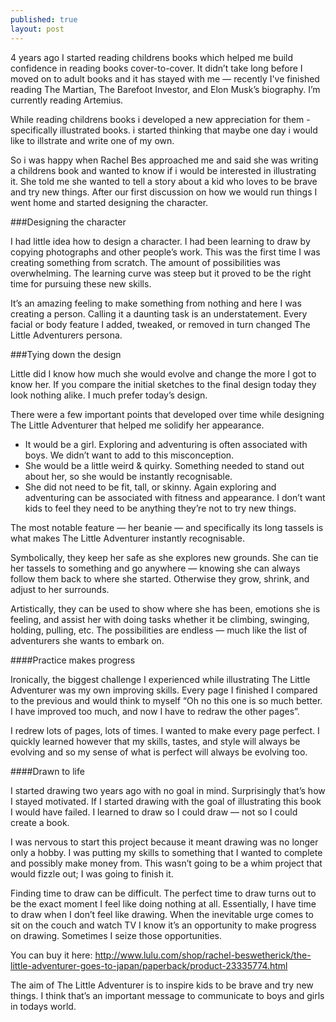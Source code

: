```yaml
---
published: true
layout: post
---
```

4 years ago I started reading childrens books which helped me build confidence in reading books cover-to-cover. It didn’t take long before I moved on to adult books and it has stayed with me — recently I've finished reading The Martian, The Barefoot Investor, and Elon Musk’s biography. I’m currently reading Artemius.

While reading childrens books i developed a new appreciation for them - specifically illustrated books. i started thinking that maybe one day i would like to illstrate and write one of my own.

So i was happy when Rachel Bes approached me and said she was writing a childrens book and wanted to know if i would be interested in illustrating it. She told me she wanted to tell a story about a kid who loves to be brave and try new things. After our first discussion on how we would run things I went home and started designing the character.

###Designing the character

I had little idea how to design a character. I had been learning to draw by copying photographs and other people’s work. This was the first time I was creating something from scratch. The amount of possibilities was overwhelming. The learning curve was steep but it proved to be the right time for pursuing these new skills.

It’s an amazing feeling to make something from nothing and here I was creating a person. Calling it a daunting task is an understatement. Every facial or body feature I added, tweaked, or removed in turn changed The Little Adventurers persona.

###Tying down the design

Little did I know how much she would evolve and change the more I got to know her. If you compare the initial sketches to the final design today they look nothing alike. I much prefer today’s design.

There were a few important points that developed over time while designing The Little Adventurer that helped me solidify her appearance.

- It would be a girl. Exploring and adventuring is often associated with boys. We didn’t want to add to this misconception.
- She would be a little weird & quirky. Something needed to stand out about her, so she would be instantly recognisable.
- She did not need to be fit, tall, or skinny. Again exploring and adventuring can be associated with fitness and appearance. I don’t want kids to feel they need to be anything they’re not to try new things.

The most notable feature — her beanie — and specifically its long tassels is what makes The Little Adventurer instantly recognisable.

Symbolically, they keep her safe as she explores new grounds. She can tie her tassels to something and go anywhere — knowing she can always follow them back to where she started. Otherwise they grow, shrink, and adjust to her surrounds.

Artistically, they can be used to show where she has been, emotions she is feeling, and assist her with doing tasks whether it be climbing, swinging, holding, pulling, etc. The possibilities are endless — much like the list of adventurers she wants to embark on.

####Practice makes progress

Ironically, the biggest challenge I experienced while illustrating The Little Adventurer was my own improving skills. Every page I finished I compared to the previous and would think to myself “Oh no this one is so much better. I have improved too much, and now I have to redraw the other pages”.

I redrew lots of pages, lots of times. I wanted to make every page perfect. I quickly learned however that my skills, tastes, and style will always be evolving and so my sense of what is perfect will always be evolving too.

####Drawn to life

I started drawing two years ago with no goal in mind. Surprisingly that’s how I stayed motivated. If I started drawing with the goal of illustrating this book I would have failed. I learned to draw so I could draw — not so I could create a book.

I was nervous to start this project because it meant drawing was no longer only a hobby. I was putting my skills to something that I wanted to complete and possibly make money from. This wasn’t going to be a whim project that would fizzle out; I was going to finish it.

Finding time to draw can be difficult. The perfect time to draw turns out to be the exact moment I feel like doing nothing at all. Essentially, I have time to draw when I don’t feel like drawing. When the inevitable urge comes to sit on the couch and watch TV I know it’s an opportunity to make progress on drawing. Sometimes I seize those opportunities.

You can buy it here: http://www.lulu.com/shop/rachel-beswetherick/the-little-adventurer-goes-to-japan/paperback/product-23335774.html

The aim of The Little Adventurer is to inspire kids to be brave and try new things. I think that’s an important message to communicate to boys and girls in todays world.

